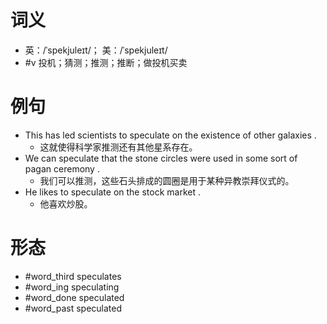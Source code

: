 # 词义
- 英：/ˈspekjuleɪt/； 美：/ˈspekjuleɪt/
- #v 投机；猜测；推测；推断；做投机买卖
# 例句
- This has led scientists to speculate on the existence of other galaxies .
	- 这就使得科学家推测还有其他星系存在。
- We can speculate that the stone circles were used in some sort of pagan ceremony .
	- 我们可以推测，这些石头排成的圆圈是用于某种异教崇拜仪式的。
- He likes to speculate on the stock market .
	- 他喜欢炒股。
# 形态
- #word_third speculates
- #word_ing speculating
- #word_done speculated
- #word_past speculated
